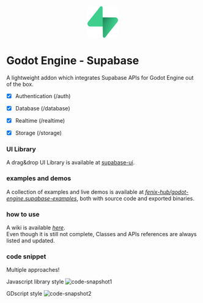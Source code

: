 <p align="center"><img src="addons/supabase/icon.svg" width="80px"/></p>

# Godot Engine - Supabase
A lightweight addon which integrates Supabase APIs for Godot Engine out of the box.  

- [x] Authentication (/auth)
- [x] Database (/database)
- [x] Realtime (/realtime)
- [x] Storage (/storage)


### UI Library
A drag&drop UI Library is available at [supabase-ui](https://github.com/fenix-hub/godot-engine.supabase-ui).

### examples and demos
A collection of examples and live demos is available at [*fenix-hub/godot-engine.supabase-examples*](https://github.com/fenix-hub/godot-engine.supabase-examples), both with source code and exported binaries.  

### how to use
A wiki is available [*here*](https://github.com/fenix-hub/godot-engine.supabase/wiki).  
Even though it is still not complete, Classes and APIs references are always listed and updated.  

### code snippet
Multiple approaches!

Javascript library style
![code-snapshot1](imgs/snapshot1.png)

GDscript style
![code-snapshot2](imgs/snapshot2.png)

